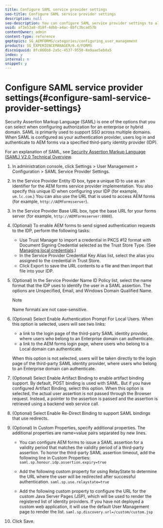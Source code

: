 ```yaml
---
title: Configure SAML service provider settings
seo-title: Configure SAML service provider settings
description: null
seo-description: You can configure SAML service provider settings to allow users to login and authenticate to AEM forms via a specified third-party identity provider (IDP).
uuid: af3e53a8-d18f-4dbb-a4ac-8bfc3bcad57b
contentOwner: admin
content-type: reference
geptopics: SG_AEMFORMS/categories/configuring_user_management
products: SG_EXPERIENCEMANAGER/6.4/FORMS
discoiquuid: 8fc866b8-2a5c-4537-9550-8a9aae5ebda5
index: y
internal: n
snippet: y
---
```


# Configure SAML service provider settings{#configure-saml-service-provider-settings}

Security Assertion Markup Language (SAML) is one of the options that you can select when configuring authorization for an enterprise or hybrid domain. SAML is primarily used to support SSO across multiple domains. When SAML is configured as your authentication provider, users log in and authenticate to AEM forms via a specified third-party identity provider (IDP).

For an explanation of SAML, see [Security Assertion Markup Language (SAML) V2.0 Technical Overview](http://www.oasis-open.org/committees/download.php/20645/sstc-saml-tech-overview-2%200-draft-10.pdf).

1. In administration console, click Settings &gt; User Management &gt; Configuration &gt; SAML Service Provider Settings.
1. In the Service Provider Entity ID box, type a unique ID to use as an identifier for the AEM forms service provider implementation. You also specify this unique ID when configuring your IDP (for example, `um.lc.com`.) You can also use the URL that is used to access AEM forms (for example, `http://AEMformsserver`).
1. In the Service Provider Base URL box, type the base URL for your forms server (for example, `http://AEMformsserver:8080`).
1. (Optional) To enable AEM forms to send signed authentication requests to the IDP, perform the following tasks:

    * Use Trust Manager to import a credential in PKCS #12 format with Document Signing Credential selected as the Trust Store Type. (See [Managing local credentials](../../../forms/using/admin-help/local-credentials.md#managing-local-credentials).)
    * In the Service Provider Credential Key Alias list, select the alias you assigned to the credential in Trust Store.
    * Click Export to save the URL contents to a file and then import that file into your IDP.

1. (Optional) In the Service Provider Name ID Policy list, select the name format that the IDP uses to identify the user in a SAML assertion. The options are Unspecified, Email, and Windows Domain Qualified Name.

   >[!NOTE]
   >
   >Name formats are not case-sensitive.

1. (Optional) Select Enable Authentication Prompt For Local Users. When this option is selected, users will see two links:

    * a link to the login page of the third-party SAML identity provider, where users who belong to an Enterprise domain can authenticate.
    * a link to the AEM forms login page, where users who belong to a Local domain can authenticate.

   When this option is not selected, users will be taken directly to the login page of the third-party SAML identity provider, where users who belong to an Enterprise domain can authenticate.

1. (Optional) Select Enable Artifact Binding to enable artifact binding support. By default, POST binding is used with SAML. But if you have configured Artifact Binding, select this option. When this option is selected, the actual user assertion is not passed through the Browser request. Instead, a pointer to the assertion is passed and the assertion is retrieved using a backend web service call.
1. (Optional) Select Enable Re-Direct Binding to support SAML bindings that use redirects. 
1. (Optional) In Custom Properties, specify additional properties. The additional properties are name=value pairs separated by new lines.

    * You can configure AEM forms to issue a SAML assertion for a validity period that matches the validity period of a third-party assertion. To honor the third-party SAML assertion timeout, add the following line in Custom Properties:
      `saml.sp.honour.idp.assertion.expiry=true`
    
    * Add the following custom property for using RelayState to determine the URL where the user will be redirected after successful authentication.
      `saml.sp.use.relaystate=true`
    
    * Add the following custom property to configure the URL for the custom Java Server Pages (JSP), which will be used to render the registered list of identity providers. If you have not deployed a custom web application, it will use the default User Management page to render the list. `saml.sp.discovery.url=/custom/custom.jsp`

1. Click Save.

